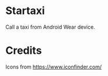 Startaxi
========

Call a taxi from Android Wear device.

Credits
=======
Icons from https://www.iconfinder.com/
